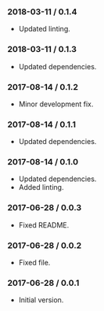 ### 2018-03-11 / 0.1.4

* Updated linting.

### 2018-03-11 / 0.1.3

* Updated dependencies.

### 2017-08-14 / 0.1.2

* Minor development fix.

### 2017-08-14 / 0.1.1

* Updated dependencies.

### 2017-08-14 / 0.1.0

* Updated dependencies.
* Added linting.

### 2017-06-28 / 0.0.3

* Fixed README.

### 2017-06-28 / 0.0.2

* Fixed file.

### 2017-06-28 / 0.0.1

* Initial version.
